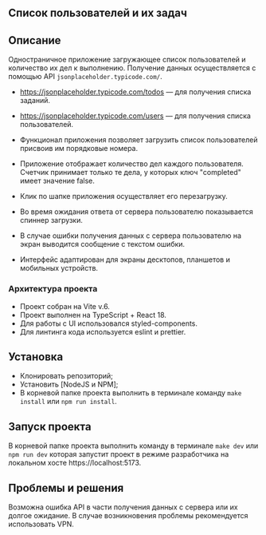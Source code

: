 ## Список пользователей и их задач

## Описание
Одностраничное приложение загружающее список пользователей и количество их дел к выполнению.
Получение данных осуществляется с помощью API `jsonplaceholder.typicode.com/`.
- https://jsonplaceholder.typicode.com/todos — для получения списка заданий.
- https://jsonplaceholder.typicode.com/users — для получения списка пользователей.

- Функционал приложения позволяет загрузить список пользователей присвоив им порядковые номера.
- Приложение отображает количество дел каждого пользователя. Счетчик принимает только те дела, у которых ключ "completed" имеет значение false.
- Клик по шапке приложения осуществляет его перезагрузку.
- Во время ожидания ответа от сервера пользователю показывается спиннер загрузки.
- В случае ошибки получения данных с сервера пользователю на экран выводится сообщение с текстом ошибки.
- Интерфейс адаптирован для экраны десктопов, планшетов и мобильных устройств.


### Архитектура проекта
- Проект собран на Vite v.6.
- Проект выполнен на TypeScript + React 18.
- Для работы с UI использовался styled-components.
- Для линтинга кода используется eslint и prettier.

## Установка
- Клонировать репозиторий;
- Установить [NodeJS и NPM];
- В корневой папке проекта выполнить в терминале команду `make install` или `npm run install`.

## Запуск проекта
В корневой папке проекта выполнить команду в терминале `make dev` или `npm run dev` которая запустит проект в режиме разработчика на локальном хосте https://localhost:5173.

## Проблемы и решения
Возможна ошибка API в части получения данных с сервера или их долгое ожидание. В случае возникновения проблемы рекомендуется использовать VPN.
